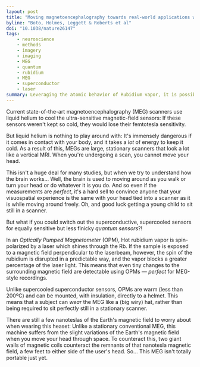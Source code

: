 ```yaml
---
layout: post
title: "Moving magnetoencephalography towards real-world applications with a wearable system"
byline: "Boto, Holmes, Leggett & Roberts et al"
doi: "10.1038/nature26147"
tags:
    - neuroscience
    - methods
    - imagery
    - imaging
    - MEG
    - quantum
    - rubidium
    - MEG
    - superconductor
    - laser
summary: Leveraging the atomic behavior of Rubidium vapor, it is possible to build a mobile, less energy-hungry MEG scanner that is helmet-mounted instead of stationary.
---
```


Current state-of-the-art magnetoencephalography (MEG) scanners use liquid helium to cool the ultra-sensitive magnetic-field sensors: If these sensors weren't kept so cold, they would lose their femtotesla sensitivity.

But liquid helium is nothing to play around with: It's immensely dangerous if it comes in contact with your body, and it takes a _lot_ of energy to keep it cold.  As a result of this, MEGs are large, stationary scanners that look a lot like a vertical MRI. When you're undergoing a scan, you cannot move your head.

This isn't a huge deal for many studies, but when we try to understand how the brain works... Well, the brain is used to moving around as you walk or turn your head or do whatever it is you do. And so even if the measurements are _perfect_, it's a hard sell to convince anyone that your visuospatial experience is the same with your head tied into a scanner as it is while moving around freely. Oh, and good luck getting a young child to sit still in a scanner.

But what if you could switch out the superconductive, supercooled sensors for equally sensitive but less finicky _quantum sensors_?!

In an _Optically Pumped Magnetometer_ (OPM), Hot rubidium vapor is spin-polarized by a laser which shines through the Rb. If the sample is exposed to a magnetic field perpendicular to the laserbeam, however, the spin of the rubidium is disrupted in a predictable way, and the vapor blocks a greater percentage of the laser light. This means that even tiny changes to the surrounding magnetic field are detectable using OPMs — _perfect_ for MEG-style recordings.

Unlike supercooled superconductor sensors, OPMs are warm (less than 200ºC) and can be mounted, with insulation, directly to a helmet. This means that a subject can _wear_ the MEG like a (big wiry) hat, rather than being required to sit perfectly still in a stationary scanner.

There are still a few nanoteslas of the Earth's magnetic field to worry about when wearing this heaset: Unlike a stationary conventional MEG, this machine suffers from the slight variations of the Earth's magnetic field when you move your head through space. To counteract this, two giant walls of magnetic coils counteract the remnants of that nanotesla magnetic field, a few feet to either side of the user's head. So... This MEG isn't totally portable just yet.
